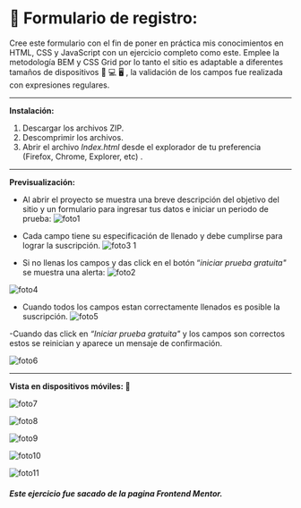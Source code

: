 # 🌟 Formulario de registro:

Cree este formulario con el fin de poner en práctica mis conocimientos en HTML, CSS y JavaScript con un ejercicio completo como este. Emplee la metodología BEM y CSS Grid por lo tanto el sitio es adaptable a diferentes tamaños de dispositivos 📱 💻 🖥 , la validación de los campos fue realizada con expresiones regulares. 


------------

**Instalación:**

1.  Descargar los archivos ZIP.
2.  Descomprimir los archivos.
3.  Abrir el archivo *Index.html* desde el explorador de tu preferencia (Firefox, Chrome, Explorer, etc) .

-----------

**Previsualización:**

- Al abrir el proyecto se muestra una breve descripción del objetivo del sitio y un formulario para ingresar tus datos e iniciar un periodo de prueba:
![foto1](https://user-images.githubusercontent.com/71404702/100480720-b512f900-30b7-11eb-94d3-e50eb695335c.PNG)

- Cada campo tiene su especificación de llenado y debe cumplirse para lograr la suscripción.
![foto3 1](https://user-images.githubusercontent.com/71404702/100481460-c230e780-30b9-11eb-9e6c-b8f5cdcff9af.PNG)

- Si no llenas los campos y das click en el botón “*iniciar prueba gratuita"* se muestra una alerta:
![foto2](https://user-images.githubusercontent.com/71404702/100481246-1f786900-30b9-11eb-9b1a-28b0a85512d0.PNG)

![foto4](https://user-images.githubusercontent.com/71404702/100481624-41262000-30ba-11eb-8ebc-72022d2992d5.PNG)

- Cuando todos los campos estan correctamente llenados es posible la suscripción.
![foto5](https://user-images.githubusercontent.com/71404702/100481708-9bbf7c00-30ba-11eb-89cf-6530ecf58f56.PNG)

-Cuando das click en *“Iniciar prueba gratuita"* y los campos son correctos estos se reinician y aparece un mensaje de confirmación.

![foto6](https://user-images.githubusercontent.com/71404702/100481826-0f618900-30bb-11eb-9eec-26b2069d0b6d.PNG)

-----------

**Vista en dispositivos móviles: 📱**

![foto7](https://user-images.githubusercontent.com/71404702/100482013-a7f80900-30bb-11eb-83d6-87d1eef57bf8.png)

![foto8](https://user-images.githubusercontent.com/71404702/100482237-4e440e80-30bc-11eb-90d4-d347d2664e1e.png)

![foto9](https://user-images.githubusercontent.com/71404702/100482243-5308c280-30bc-11eb-8d0a-15ddf61ffb57.png)

![foto10](https://user-images.githubusercontent.com/71404702/100482247-569c4980-30bc-11eb-8af4-0ae5093e3e9c.png)

![foto11](https://user-images.githubusercontent.com/71404702/100482249-5a2fd080-30bc-11eb-91bc-fdf33acc5e4e.png)



##### Este ejercicio fue sacado de la pagina Frontend Mentor.
